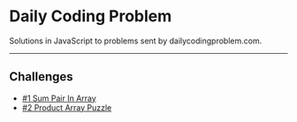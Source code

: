 # Daily Coding Problem

Solutions in JavaScript to problems sent by dailycodingproblem.com.

---

## Challenges

* [#1 Sum Pair In Array](challenges/src/challenge-001)
* [#2 Product Array Puzzle](challenges/src/challenge-002)
